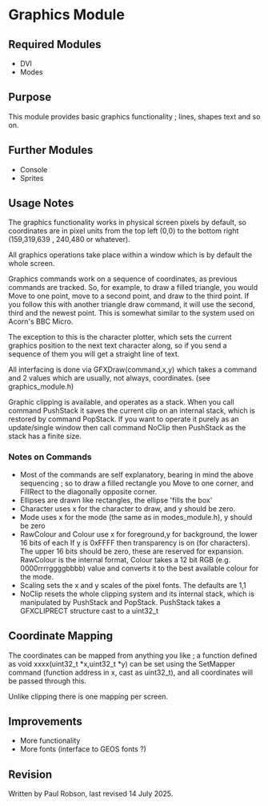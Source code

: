 # Graphics Module

## Required Modules

- DVI
- Modes

## Purpose

This module provides basic graphics functionality ; lines, shapes text and so on.

## Further Modules

- Console
- Sprites

## Usage Notes

The graphics functionality works in physical screen pixels by default, so coordinates are in pixel units from the top left (0,0) to the bottom right (159,319,639 , 240,480 or whatever). 

All graphics operations take place within a window which is by default the whole screen.

Graphics commands work on a sequence of coordinates, as previous commands are tracked. So, for example, to draw a filled triangle, you would Move to one point, move to a second point, and draw to the third point. If you follow this with another triangle draw command, it will use the second, third and the newest point.  This is somewhat similar to the system used on Acorn's BBC Micro.

The exception to this is the character plotter, which sets the current graphics position to the next text character along, so if you send a sequence of them you will get a straight line of text.

All interfacing is done via GFXDraw(command,x,y) which takes a command and 2 values which are usually, not always, coordinates. (see graphics_module.h)

Graphic clipping is available, and operates as a stack. When you call command PushStack it saves the current clip on an internal stack, which is restored by command PopStack. If you want to operate it purely as an update/single window then call command NoClip then PushStack as the stack has a finite size.

### Notes on Commands

- Most of the commands are self explanatory, bearing in mind the above sequencing ; so to draw a filled rectangle you Move to one corner, and FillRect to the diagonally opposite corner.
- Ellipses are drawn like rectangles, the ellipse 'fills the box'
- Character uses x for the character to draw, and y should be zero.
- Mode uses x for the mode (the same as in modes_module.h), y should be zero
- RawColour and Colour use x for foreground,y for background, the lower 16 bits of each If y is 0xFFFF then transparency is on (for characters). The upper 16 bits should be zero, these are reserved for expansion. RawColour is the internal format, Colour takes a 12 bit RGB (e.g. 0000rrrrggggbbbb) value and converts it to the best available colour for the mode.
- Scaling sets the x and y scales of the pixel fonts. The defaults are 1,1 
- NoClip resets the whole clipping system and its internal stack, which is manipulated by PushStack and PopStack. PushStack takes a GFXCLIPRECT structure cast to a uint32_t

## Coordinate Mapping

The coordinates can be mapped from anything you like ; a function defined as void xxxx(uint32_t *x,uint32_t *y) can be set using the SetMapper command (function address in x, cast as uint32_t), and all coordinates will be passed through this.

Unlike clipping there is one mapping per screen. 

## Improvements

- More functionality
- More fonts (interface to GEOS fonts ?)

## Revision

Written by Paul Robson, last revised 14 July 2025.

